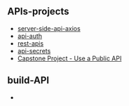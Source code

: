 ## APIs-projects

- [server-side-api-axios](https://github.com/devliwa/server-side-api-axios)
- [api-auth](https://github.com/devliwa/api-auth)
- [rest-apis](https://github.com/devliwa/rest-apis)
- [api-secrets](https://github.com/devliwa/api-secrets)
- [Capstone Project - Use a Public API]()

## build-API
-
